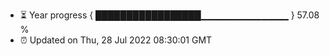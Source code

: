 - ⏳ Year progress { █████████████████▁▁▁▁▁▁▁▁▁▁▁▁▁ } 57.08 %
- ⏰ Updated on Thu, 28 Jul 2022 08:30:01 GMT

